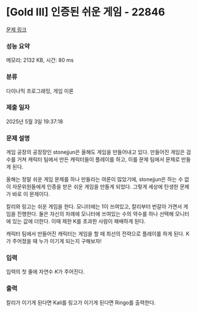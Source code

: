 # [Gold III] 인증된 쉬운 게임 - 22846 

[문제 링크](https://www.acmicpc.net/problem/22846) 

### 성능 요약

메모리: 2132 KB, 시간: 80 ms

### 분류

다이나믹 프로그래밍, 게임 이론

### 제출 일자

2025년 5월 3일 19:37:18

### 문제 설명

<p>게임 공장의 공장장인 stonejjun은 올해도 게임을 만들어내고 있다. 만들어진 게임은 검수를 거쳐 캐릭터 팀에서 만든 캐릭터들이 플레이를 하고, 이를 문제 팀에서 문제로 만들게 된다.</p>

<p>올해는 정말 쉬운 게임 문제를 하나 만들라는 여론이 많았기에, stonejjun은 하는 수 없이 자문위원들에게 인증을 받은 쉬운 게임을 만들게 되었다. 그렇게 세상에 탄생한 문제가 바로 이 문제이다.</p>

<p>칼리와 링고는 쉬운 게임을 한다. 모니터에는 1이 쓰여있고, 칼리부터 번갈아 가면서 게임을 진행한다. 둘은 자신의 차례에 모니터에 쓰여있는 수의 약수를 하나 선택해 모니터에 있는 값에 더한다. 이때 제한 K를 초과한 사람이 패배하게 된다. </p>

<p>캐릭터 팀에서 만들어진 캐릭터는 게임을 할 때 최선의 전략으로 플레이를 하게 된다. K가 주어졌을 때 누가 이기게 되는지 구해보자!</p>

### 입력 

 <p>입력의 첫 줄에 자연수 <em>K</em>가 주어진다. </p>

### 출력 

 <p>칼리가 이기게 된다면 Kali를 링고가 이기게 된다면 Ringo를 출력한다. </p>

